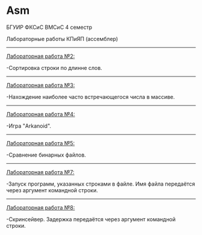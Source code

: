 ﻿# Asm
БГУИР ФКСиС ВМСиС 4 семестр

Лабораторные работы КПиЯП (ассемблер)

<hr>

[Лабораторная работа №2:](№2)

  -Сортировка строки по длинне слов.

<hr>

[Лабораторная работа №3:](№3)

  -Нахождение наиболее часто встречающегося числа в массиве.

<hr>

[Лабораторная работа №4:](№4)

  -Игра "Arkanoid".

<hr>

[Лабораторная работа №5:](№5)

  -Сравнение бинарных файлов.

<hr>

[Лабораторная работа №7:](№7)

  -Запуск программ, указанных строками в файле. Имя файла передаётся через аргумент командной строки.

<hr>

[Лабораторная работа №8:](№8)

  -Скринсейвер. Задержка передаётся через аргумент командной строки.
